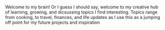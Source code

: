 Welcome to my brain! 
Or I guess I should say, welcome to my creative hub of learning, 
growing, and dicsussing topics I find interesting. Topics range 
from cooking, to travel, finances, and life updates as I use this as a 
jumping off point for my future projects and inspiration
